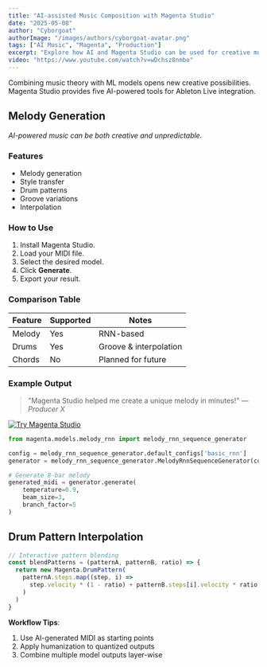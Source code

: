 ```yaml
---
title: "AI-assisted Music Composition with Magenta Studio"
date: "2025-05-08"
author: "Cyborgoat"
authorImage: "/images/authors/cyborgoat-avatar.png"
tags: ["AI Music", "Magenta", "Production"]
excerpt: "Explore how AI and Magenta Studio can be used for creative music composition and production, with practical code examples."
video: "https://www.youtube.com/watch?v=wDchsz8nmbo"
---
```


Combining music theory with ML models opens new creative possibilities. Magenta Studio provides five AI-powered tools
for Ableton Live integration.

## Melody Generation

*AI-powered music can be both creative and unpredictable.*

### Features

- Melody generation
- Style transfer
- Drum patterns
- Groove variations
- Interpolation

### How to Use

1. Install Magenta Studio.
2. Load your MIDI file.
3. Select the desired model.
4. Click **Generate**.
5. Export your result.

### Comparison Table

| Feature | Supported | Notes                  |
|---------|-----------|------------------------|
| Melody  | Yes       | RNN-based              |
| Drums   | Yes       | Groove & interpolation |
| Chords  | No        | Planned for future     |

### Example Output

> "Magenta Studio helped me create a unique melody in minutes!" — *Producer X*

[![Try Magenta Studio](https://images.unsplash.com/photo-1511671782779-c97d3d27a1d4)](https://magenta.tensorflow.org/studio)

```python
from magenta.models.melody_rnn import melody_rnn_sequence_generator

config = melody_rnn_sequence_generator.default_configs['basic_rnn']
generator = melody_rnn_sequence_generator.MelodyRnnSequenceGenerator(config)

# Generate 8-bar melody
generated_midi = generator.generate(
    temperature=0.9,
    beam_size=3,
    branch_factor=5
)
```

## Drum Pattern Interpolation

```javascript
// Interactive pattern blending
const blendPatterns = (patternA, patternB, ratio) => {
  return new Magenta.DrumPattern(
    patternA.steps.map((step, i) => 
      step.velocity * (1 - ratio) + patternB.steps[i].velocity * ratio
    )
  )
}
```

**Workflow Tips**:

1. Use AI-generated MIDI as starting points
2. Apply humanization to quantized outputs
3. Combine multiple model outputs layer-wise
